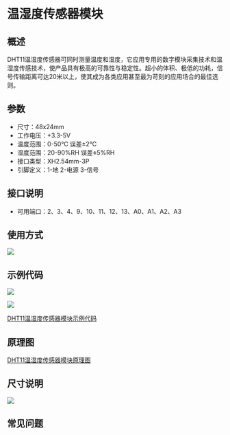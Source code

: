 # 温湿度传感器模块

## 概述

DHT11温湿度传感器可同时测量温度和湿度，它应用专用的数字模块采集技术和温湿度传感技术，使产品具有极高的可靠性与稳定性。超小的体积、极低的功耗，信号传输距离可达20米以上，使其成为各类应用甚至最为苛刻的应用场合的最佳选则。

## 参数

* 尺寸：48x24mm
* 工作电压：+3.3-5V
* 温度范围：0-50℃ 误差±2℃
* 湿度范围：20-90%RH 误差±5%RH
* 接口类型：XH2.54mm-3P
* 引脚定义：1-地 2-电源 3-信号

## 接口说明

* 可用端口：2、3、4、9、10、11、12、13、A0、A1、A2、A3

## 使用方式

![](https://github.com/Haohaodada-official/docs/tree/87a8c0277156955860937750dd97e504bdd44d88/jiao-xue-chan-pin/arduino-kai-yuan-ying-jian/images/14.png)

## 示例代码

![](https://github.com/Haohaodada-official/docs/tree/87a8c0277156955860937750dd97e504bdd44d88/jiao-xue-chan-pin/arduino-kai-yuan-ying-jian/images/66.png)

![](https://github.com/Haohaodada-official/docs/tree/87a8c0277156955860937750dd97e504bdd44d88/jiao-xue-chan-pin/arduino-kai-yuan-ying-jian/images/41.png)

[DHT11温湿度传感器模块示例代码](http://www.haohaodada.com/show.php?id=955675)

## 原理图

[DHT11温湿度传感器模块原理图](https://github.com/Haohaodada-official/haohaodada-docs/blob/master/原理图/温湿度模块.pdf)

## 尺寸说明

![](https://github.com/Haohaodada-official/docs/tree/87a8c0277156955860937750dd97e504bdd44d88/jiao-xue-chan-pin/arduino-kai-yuan-ying-jian/images/01.png)

## 常见问题

